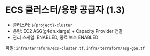 # ECS 클러스터/용량 공급자 (1.3)

- 클러스터: `${project}-cluster`
- 용량: EC2 ASG(g4dn.xlarge) + Capacity Provider 연결
- 관리 스케일: ENABLED, 종료 보호 ENABLED

파일: `infra/terraform/ecs-cluster.tf`, `infra/terraform/asg-gpu.tf`
